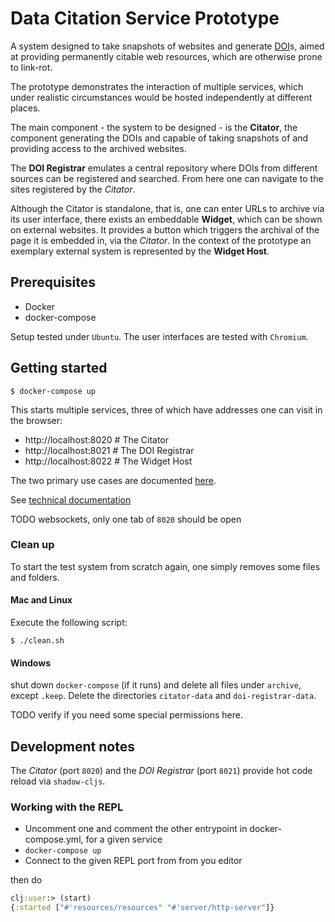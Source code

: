 # Data Citation Service Prototype

A system designed to take snapshots of websites and
generate [DOI](https://en.wikipedia.org/wiki/Digital_object_identifier)s,
aimed at providing permanently citable web resources, which are otherwise
prone to link-rot.
 
The prototype demonstrates the interaction of multiple services, which under
realistic circumstances would be hosted independently at different places.

The main component - the system to be designed - is the **Citator**, the component
generating the DOIs and capable of taking snapshots of 
and providing access to the archived websites.

The **DOI Registrar** emulates a central repository where DOIs from different sources
can be registered and searched. From here one can navigate to the sites registered by the *Citator*.

Although the Citator is standalone, that is, one can enter URLs to archive via its user interface,
there exists an embeddable **Widget**, which can be shown on external websites. It provides a 
button which triggers the archival of the page it is embedded in, via the *Citator*. In the 
context of the prototype an exemplary external system is represented by the **Widget Host**.

## Prerequisites 

- Docker
- docker-compose

Setup tested under `Ubuntu`. The user interfaces are tested with `Chromium`.

## Getting started

    $ docker-compose up

This starts multiple services, three of which have addresses 
one can visit in the browser:

- http://localhost:8020 # The Citator
- http://localhost:8021 # The DOI Registrar
- http://localhost:8022 # The Widget Host

The two primary use cases are documented [here](./docs/README.md).

See [technical documentation](./docs/README_TECHNICAL.md)

TODO websockets, only one tab of `8020` should be open

### Clean up

To start the test system from scratch again, 
one simply removes some files and folders.

#### Mac and Linux

Execute the following script:

    $ ./clean.sh

#### Windows

shut down `docker-compose` (if it runs) and
delete all files under `archive`, except `.keep`. Delete the directories `citator-data`
and `doi-registrar-data`.

TODO verify if you need some special permissions here.

## Development notes

The *Citator* (port `8020`) and the *DOI Registrar* (port `8021`) 
provide hot code reload via `shadow-cljs`.

### Working with the REPL

- Uncomment one and comment the other entrypoint in docker-compose.yml, for a given service
- `docker-compose up`
- Connect to the given REPL port from from you editor 

then do

```clojure
clj:user:> (start)
{:started ["#'resources/resources" "#'server/http-server"]}
```
